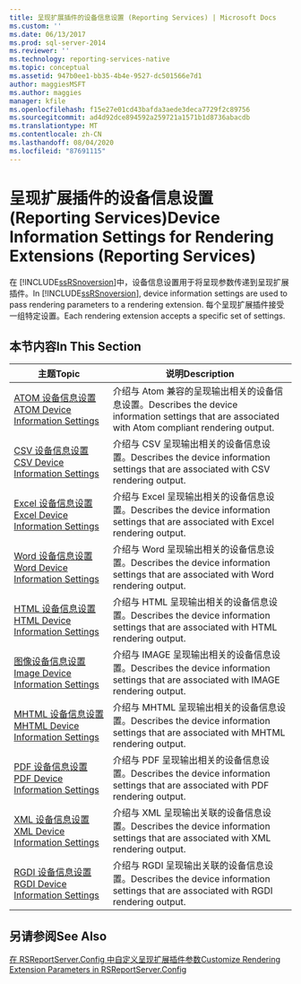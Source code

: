 ```yaml
---
title: 呈现扩展插件的设备信息设置 (Reporting Services) | Microsoft Docs
ms.custom: ''
ms.date: 06/13/2017
ms.prod: sql-server-2014
ms.reviewer: ''
ms.technology: reporting-services-native
ms.topic: conceptual
ms.assetid: 947b0ee1-bb35-4b4e-9527-dc501566e7d1
author: maggiesMSFT
ms.author: maggies
manager: kfile
ms.openlocfilehash: f15e27e01cd43bafda3aede3deca7729f2c89756
ms.sourcegitcommit: ad4d92dce894592a259721a1571b1d8736abacdb
ms.translationtype: MT
ms.contentlocale: zh-CN
ms.lasthandoff: 08/04/2020
ms.locfileid: "87691115"
---
```

# <a name="device-information-settings-for-rendering-extensions-reporting-services"></a><span data-ttu-id="c5128-102">呈现扩展插件的设备信息设置 (Reporting Services)</span><span class="sxs-lookup"><span data-stu-id="c5128-102">Device Information Settings for Rendering Extensions (Reporting Services)</span></span>
  <span data-ttu-id="c5128-103">在 [!INCLUDE[ssRSnoversion](../includes/ssrsnoversion-md.md)]中，设备信息设置用于将呈现参数传递到呈现扩展插件。</span><span class="sxs-lookup"><span data-stu-id="c5128-103">In [!INCLUDE[ssRSnoversion](../includes/ssrsnoversion-md.md)], device information settings are used to pass rendering parameters to a rendering extension.</span></span> <span data-ttu-id="c5128-104">每个呈现扩展插件接受一组特定设置。</span><span class="sxs-lookup"><span data-stu-id="c5128-104">Each rendering extension accepts a specific set of settings.</span></span>  
  
## <a name="in-this-section"></a><span data-ttu-id="c5128-105">本节内容</span><span class="sxs-lookup"><span data-stu-id="c5128-105">In This Section</span></span>  
  
|<span data-ttu-id="c5128-106">主题</span><span class="sxs-lookup"><span data-stu-id="c5128-106">Topic</span></span>|<span data-ttu-id="c5128-107">说明</span><span class="sxs-lookup"><span data-stu-id="c5128-107">Description</span></span>|  
|-----------|-----------------|  
|[<span data-ttu-id="c5128-108">ATOM 设备信息设置</span><span class="sxs-lookup"><span data-stu-id="c5128-108">ATOM Device Information Settings</span></span>](../../2014/reporting-services/atom-device-information-settings.md)|<span data-ttu-id="c5128-109">介绍与 Atom 兼容的呈现输出相关的设备信息设置。</span><span class="sxs-lookup"><span data-stu-id="c5128-109">Describes the device information settings that are associated with Atom compliant rendering output.</span></span>|  
|[<span data-ttu-id="c5128-110">CSV 设备信息设置</span><span class="sxs-lookup"><span data-stu-id="c5128-110">CSV Device Information Settings</span></span>](csv-device-information-settings.md)|<span data-ttu-id="c5128-111">介绍与 CSV 呈现输出相关的设备信息设置。</span><span class="sxs-lookup"><span data-stu-id="c5128-111">Describes the device information settings that are associated with CSV rendering output.</span></span>|  
|[<span data-ttu-id="c5128-112">Excel 设备信息设置</span><span class="sxs-lookup"><span data-stu-id="c5128-112">Excel Device Information Settings</span></span>](excel-device-information-settings.md)|<span data-ttu-id="c5128-113">介绍与 Excel 呈现输出相关的设备信息设置。</span><span class="sxs-lookup"><span data-stu-id="c5128-113">Describes the device information settings that are associated with Excel rendering output.</span></span>|  
|[<span data-ttu-id="c5128-114">Word 设备信息设置</span><span class="sxs-lookup"><span data-stu-id="c5128-114">Word Device Information Settings</span></span>](word-device-information-settings.md)|<span data-ttu-id="c5128-115">介绍与 Word 呈现输出相关的设备信息设置。</span><span class="sxs-lookup"><span data-stu-id="c5128-115">Describes the device information settings that are associated with Word rendering output.</span></span>|  
|[<span data-ttu-id="c5128-116">HTML 设备信息设置</span><span class="sxs-lookup"><span data-stu-id="c5128-116">HTML Device Information Settings</span></span>](html-device-information-settings.md)|<span data-ttu-id="c5128-117">介绍与 HTML 呈现输出相关的设备信息设置。</span><span class="sxs-lookup"><span data-stu-id="c5128-117">Describes the device information settings that are associated with HTML rendering output.</span></span>|  
|[<span data-ttu-id="c5128-118">图像设备信息设置</span><span class="sxs-lookup"><span data-stu-id="c5128-118">Image Device Information Settings</span></span>](image-device-information-settings.md)|<span data-ttu-id="c5128-119">介绍与 IMAGE 呈现输出相关的设备信息设置。</span><span class="sxs-lookup"><span data-stu-id="c5128-119">Describes the device information settings that are associated with IMAGE rendering output.</span></span>|  
|[<span data-ttu-id="c5128-120">MHTML 设备信息设置</span><span class="sxs-lookup"><span data-stu-id="c5128-120">MHTML Device Information Settings</span></span>](mhtml-device-information-settings.md)|<span data-ttu-id="c5128-121">介绍与 MHTML 呈现输出相关的设备信息设置。</span><span class="sxs-lookup"><span data-stu-id="c5128-121">Describes the device information settings that are associated with MHTML rendering output.</span></span>|  
|[<span data-ttu-id="c5128-122">PDF 设备信息设置</span><span class="sxs-lookup"><span data-stu-id="c5128-122">PDF Device Information Settings</span></span>](pdf-device-information-settings.md)|<span data-ttu-id="c5128-123">介绍与 PDF 呈现输出相关的设备信息设置。</span><span class="sxs-lookup"><span data-stu-id="c5128-123">Describes the device information settings that are associated with PDF rendering output.</span></span>|  
|[<span data-ttu-id="c5128-124">XML 设备信息设置</span><span class="sxs-lookup"><span data-stu-id="c5128-124">XML Device Information Settings</span></span>](xml-device-information-settings.md)|<span data-ttu-id="c5128-125">介绍与 XML 呈现输出关联的设备信息设置。</span><span class="sxs-lookup"><span data-stu-id="c5128-125">Describes the device information settings that are associated with XML rendering output.</span></span>|  
|[<span data-ttu-id="c5128-126">RGDI 设备信息设置</span><span class="sxs-lookup"><span data-stu-id="c5128-126">RGDI Device Information Settings</span></span>](rgdi-device-information-settings.md)|<span data-ttu-id="c5128-127">介绍与 RGDI 呈现输出关联的设备信息设置。</span><span class="sxs-lookup"><span data-stu-id="c5128-127">Describes the device information settings that are associated with RGDI rendering output.</span></span>|  
  
## <a name="see-also"></a><span data-ttu-id="c5128-128">另请参阅</span><span class="sxs-lookup"><span data-stu-id="c5128-128">See Also</span></span>  
 [<span data-ttu-id="c5128-129">在 RSReportServer.Config 中自定义呈现扩展插件参数</span><span class="sxs-lookup"><span data-stu-id="c5128-129">Customize Rendering Extension Parameters in RSReportServer.Config</span></span>](customize-rendering-extension-parameters-in-rsreportserver-config.md)  
  
  
